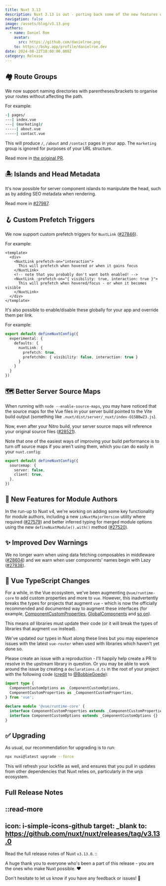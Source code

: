 ```yaml
---
title: Nuxt 3.13
description: Nuxt 3.13 is out - porting back some of the new features we're building for Nuxt 4!
navigation: false
image: /assets/blog/v3.13.png
authors:
  - name: Daniel Roe
    avatar:
      src: https://github.com/danielroe.png
    to: https://bsky.app/profile/danielroe.dev
date: 2024-08-22T10:00:00.000Z
category: Release
---
```


## 🏘️ Route Groups

We now support naming directories with parentheses/brackets to organise your routes without affecting the path.

For example:

```bash [Directory structure]
-| pages/
---| index.vue
---| (marketing)/
-----| about.vue
-----| contact.vue
```

This will produce `/`, `/about` and `/contact` pages in your app. The `marketing` group is ignored for purposes of your URL structure.

Read more in [the original PR](https://github.com/nuxt/nuxt/pull/28276).

## 🏝️ Islands and Head Metadata

It's now possible for server component islands to manipulate the head, such as by adding SEO metadata when rendering.

Read more in [#27987](https://github.com/nuxt/nuxt/pull/27987).

## 🪝 Custom Prefetch Triggers

We now support custom prefetch triggers for `NuxtLink` ([#27846](https://github.com/nuxt/nuxt/pull/27846)).

For example:

```vue [pages/index.vue]
<template>
  <div>
    <NuxtLink prefetch-on="interaction">
      This will prefetch when hovered or when it gains focus
    </NuxtLink>
    <!-- note that you probably don't want both enabled! -->
    <NuxtLink :prefetch-on="{ visibility: true, interaction: true }">
      This will prefetch when hovered/focus - or when it becomes visible
    </NuxtLink>
  </div>
</template>
```

It's also possible to enable/disable these globally for your app and override them per link.

For example:

```ts [nuxt.config.ts]
export default defineNuxtConfig({
  experimental: {
    defaults: {
      nuxtLink: {
        prefetch: true,
        prefetchOn: { visibility: false, interaction: true }
      }
    }
  }
})
```

## 🗺️  Better Server Source Maps

When running with `node --enable-source-maps`, you may have noticed that the source maps for the Vue files in your server build pointed to the Vite build output (something like `.nuxt/dist/server/_nuxt/index-O15BBwZ3.js`).

Now, even after your Nitro build, your server source maps will reference your original source files ([#28521](https://github.com/nuxt/nuxt/pull/28521)).

Note that one of the easiest ways of improving your build performance is to turn off source maps if you aren't using them, which you can do easily in your `nuxt.config`:

```ts [nuxt.config.ts]
export default defineNuxtConfig({
  sourcemap: {
    server: false,
    client: true,
  },
})
```

## 🎁 New Features for Module Authors

In the run-up to Nuxt v4, we're working on adding some key functionality for module authors, including a new `isNuxtMajorVersion` utility where required ([#27579](https://github.com/nuxt/nuxt/pull/27579)) and better inferred typing for merged module options using the new `defineNuxtModule().with()` method ([#27520](https://github.com/nuxt/nuxt/pull/27520)).

## ✨ Improved Dev Warnings

We no longer warn when using data fetching composables in middleware ([#28604](https://github.com/nuxt/nuxt/pull/28604)) and we warn when user components' names begin with Lazy ([#27838](https://github.com/nuxt/nuxt/pull/27838)).

## 🚨 Vue TypeScript Changes

For a while, in the Vue ecosystem, we've been augmenting `@vue/runtime-core` to add custom properties and more to `vue`. However, this inadvertently breaks the types for projects that augment `vue` - which is now the officially recommended and documented way to augment these interfaces (for example, [ComponentCustomProperties](https://vuejs.org/api/utility-types.html#componentcustomproperties), [GlobalComponents](https://vuejs.org/guide/extras/web-components.html#web-components-and-typescript) and [so on](https://vuejs.org/guide/typescript/options-api.html#augmenting-global-properties)).

This means _all_ libraries must update their code (or it will break the types of libraries that augment `vue` instead).

We've updated our types in Nuxt along these lines but you may experience issues with the latest `vue-router` when used with libraries which haven't yet done so.

Please create an issue with a reproduction - I'll happily help create a PR to resolve in the upstream library in question. Or you may be able to work around the issue by creating a `declarations.d.ts` in the root of your project with the following code ([credit](https://github.com/nuxt/nuxt/pull/28542#issuecomment-2293282891) to [@BobbieGoede](https://github.com/BobbieGoede)):

```ts [declarations.d.ts]
import type {
  ComponentCustomOptions as _ComponentCustomOptions,
  ComponentCustomProperties as _ComponentCustomProperties,
} from 'vue';

declare module '@vue/runtime-core' {
  interface ComponentCustomProperties extends _ComponentCustomProperties {}
  interface ComponentCustomOptions extends _ComponentCustomOptions {}
}
```

## ✅ Upgrading

As usual, our recommendation for upgrading is to run:

```sh
npx nuxi@latest upgrade --force
```

This will refresh your lockfile as well, and ensures that you pull in updates from other dependencies that Nuxt relies on, particularly in the unjs ecosystem.

## Full Release Notes

::read-more
---
icon: i-simple-icons-github
target: _blank
to: https://github.com/nuxt/nuxt/releases/tag/v3.13.0
---
Read the full release notes of Nuxt `v3.13.0`.
::

A huge thank you to everyone who's been a part of this release - you are the ones who make Nuxt possible. ❤️

Don't hesitate to let us know if you have any feedback or issues! 🙏
